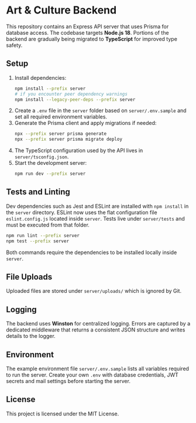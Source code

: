 # Art & Culture Backend

This repository contains an Express API server that uses Prisma for database access. The codebase targets **Node.js 18**.
Portions of the backend are gradually being migrated to **TypeScript** for improved type safety.

## Setup

1. Install dependencies:
   ```bash
   npm install --prefix server
   # if you encounter peer dependency warnings
   npm install --legacy-peer-deps --prefix server
   ```
2. Create a `.env` file in the `server` folder based on `server/.env.sample` and set all required environment variables.
3. Generate the Prisma client and apply migrations if needed:
   ```bash
   npx --prefix server prisma generate
   npx --prefix server prisma migrate deploy
   ```
4. The TypeScript configuration used by the API lives in `server/tsconfig.json`.
5. Start the development server:
   ```bash
   npm run dev --prefix server
   ```

## Tests and Linting

Dev dependencies such as Jest and ESLint are installed with `npm install` in the `server` directory. ESLint now uses the flat configuration file `eslint.config.js` located inside `server`. Tests live under `server/tests` and must be executed from that folder.

```bash
npm run lint --prefix server
npm test --prefix server
```

Both commands require the dependencies to be installed locally inside `server`.

## File Uploads

Uploaded files are stored under `server/uploads/` which is ignored by Git.

## Logging

The backend uses **Winston** for centralized logging. Errors are captured by a
dedicated middleware that returns a consistent JSON structure and writes details
to the logger.

## Environment

The example environment file `server/.env.sample` lists all variables required to run the server. Create your own `.env` with database credentials, JWT secrets and mail settings before starting the server.

## License

This project is licensed under the MIT License.
